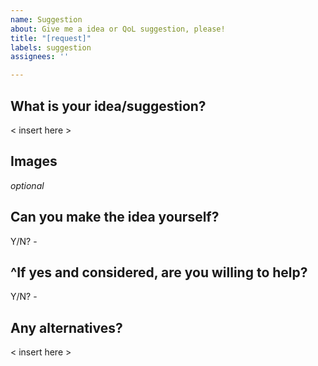 ```yaml
---
name: Suggestion
about: Give me a idea or QoL suggestion, please!
title: "[request]"
labels: suggestion
assignees: ''

---
```


## What is your idea/suggestion?
< insert here >


## Images
*optional*


## Can you make the idea yourself?
Y/N? -


## ^If yes and considered, are you willing to help?
Y/N? -


## Any alternatives?
< insert here >
